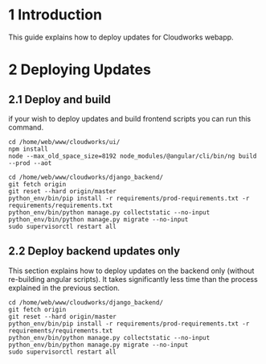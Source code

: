 # 1 Introduction


This guide explains how to deploy updates for Cloudworks webapp.


# 2 Deploying Updates


## 2.1 Deploy and build


if your wish to deploy updates and build frontend scripts you can run this command.


```
cd /home/web/www/cloudworks/ui/
npm install
node --max_old_space_size=8192 node_modules/@angular/cli/bin/ng build  --prod --aot
```



```
cd /home/web/www/cloudworks/django_backend/
git fetch origin
git reset --hard origin/master
python_env/bin/pip install -r requirements/prod-requirements.txt -r requirements/requirements.txt
python_env/bin/python manage.py collectstatic --no-input
python_env/bin/python manage.py migrate --no-input
sudo supervisorctl restart all
```


## 2.2 Deploy backend updates only


This section explains how to deploy updates on the backend only (without re-building angular scripts). It takes significantly less time than the process explained in the previous section.


```
cd /home/web/www/cloudworks/django_backend/
git fetch origin
git reset --hard origin/master
python_env/bin/pip install -r requirements/prod-requirements.txt -r requirements/requirements.txt
python_env/bin/python manage.py collectstatic --no-input
python_env/bin/python manage.py migrate --no-input
sudo supervisorctl restart all
```

